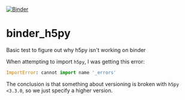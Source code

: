 [![Binder](https://mybinder.org/badge_logo.svg)](https://mybinder.org/v2/gh/moble/binder_h5py/main?filepath=ImportH5PY.ipynb)

# binder_h5py
Basic test to figure out why h5py isn't working on binder

When attempting to import `h5py`, I was getting this error:

```python
ImportError: cannot import name '_errors'
```

The conclusion is that something about versioning is broken with `h5py <3.3.0`, so we just specify a higher version.
